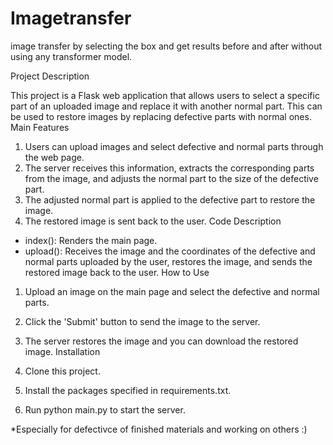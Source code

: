# Imagetransfer
image transfer by selecting the box and get results before and after without using any transformer model.

Project Description

This project is a Flask web application that allows users to select a specific part of an uploaded image and replace it with another normal part. This can be used to restore images by replacing defective parts with normal ones.
Main Features

1. Users can upload images and select defective and normal parts through the web page.
2. The server receives this information, extracts the corresponding parts from the image, and adjusts the normal part to the size of the defective part.
3. The adjusted normal part is applied to the defective part to restore the image.
4. The restored image is sent back to the user.
Code Description

- index(): Renders the main page.
- upload(): Receives the image and the coordinates of the defective and normal parts uploaded by the user, restores the image, and sends the restored image back to the user.
How to Use

1. Upload an image on the main page and select the defective and normal parts.
2. Click the 'Submit' button to send the image to the server.
3. The server restores the image and you can download the restored image.
Installation

1. Clone this project.
2. Install the packages specified in requirements.txt.
3. Run python main.py to start the server.

*Especially for defectivce of finished materials and working on others :)
